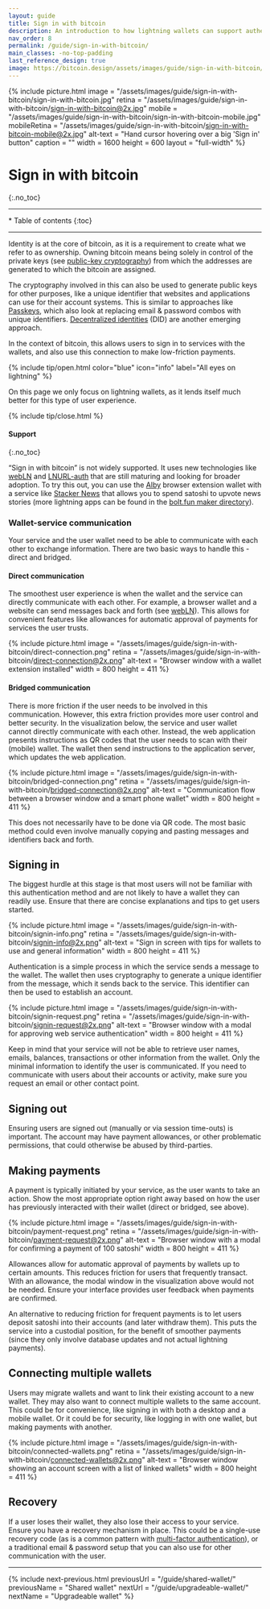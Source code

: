 ```yaml
---
layout: guide
title: Sign in with bitcoin
description: An introduction to how lightning wallets can support authentication and payments with external applications and web services.
nav_order: 8
permalink: /guide/sign-in-with-bitcoin/
main_classes: -no-top-padding
last_reference_design: true
image: https://bitcoin.design/assets/images/guide/sign-in-with-bitcoin/sign-in-with-bitcoin-preview.jpg
---
```


<!--

Editor's notes

-->

{% include picture.html
   image = "/assets/images/guide/sign-in-with-bitcoin/sign-in-with-bitcoin.jpg"
   retina = "/assets/images/guide/sign-in-with-bitcoin/sign-in-with-bitcoin@2x.jpg"
   mobile = "/assets/images/guide/sign-in-with-bitcoin/sign-in-with-bitcoin-mobile.jpg"
   mobileRetina = "/assets/images/guide/sign-in-with-bitcoin/sign-in-with-bitcoin-mobile@2x.jpg"
   alt-text = "Hand cursor hovering over a big 'Sign in' button"
   caption = ""
   width = 1600
   height = 600
   layout = "full-width"
%}

# Sign in with bitcoin
{:.no_toc}

---

<div class="glossary-toc" markdown="1">
* Table of contents
{:toc}
</div>

---

Identity is at the core of bitcoin, as it is a requirement to create what we refer to as ownership. Owning bitcoin means being solely in control of the private keys (see [public-key cryptography](https://en.wikipedia.org/wiki/Public-key_cryptography)) from which the addresses are generated to which the bitcoin are assigned.

The cryptography involved in this can also be used to generate public keys for other purposes, like a unique identifier that websites and applications can use for their account systems. This is similar to approaches like [Passkeys](https://developer.apple.com/passkeys/), which also look at replacing email & password combos with unique identifiers. [Decentralized identities](https://en.wikipedia.org/wiki/Decentralized_identifier) (DID) are another emerging approach.

In the context of bitcoin, this allows users to sign in to services with the wallets, and also use this connection to make low-friction payments.

{% include tip/open.html color="blue" icon="info" label="All eyes on lightning" %}

On this page we only focus on lightning wallets, as it lends itself much better for this type of user experience.

{% include tip/close.html %}

#### Support
{:.no_toc}

“Sign in with bitcoin” is not widely supported. It uses new technologies like [webLN](https://webln.dev/#/) and [LNURL-auth](https://github.com/fiatjaf/lnurl-rfc/blob/luds/04.md) that are still maturing and looking for broader adoption. To try this out, you can use the [Alby](https://getalby.com/) browser extension wallet with a service like [Stacker News](https://stacker.news/) that allows you to spend satoshi to upvote news stories (more lightning apps can be found in the [bolt.fun maker directory](https://makers.bolt.fun/products)).

### Wallet-service communication

Your service and the user wallet need to be able to communicate with each other to exchange information. There are two basic ways to handle this - direct and bridged.

#### Direct communication

The smoothest user experience is when the wallet and the service can directly communicate with each other. For example, a browser wallet and a website can send messages back and forth (see [webLN](https://www.webln.guide/introduction/readme)). This allows for convenient features like allowances for automatic approval of payments for services the user trusts.

{% include picture.html
   image = "/assets/images/guide/sign-in-with-bitcoin/direct-connection.png"
   retina = "/assets/images/guide/sign-in-with-bitcoin/direct-connection@2x.png"
   alt-text = "Browser window with a wallet extension installed"
   width = 800
   height = 411
%}

#### Bridged communication

There is more friction if the user needs to be involved in this communication. However, this extra friction provides more user control and better security. In the visualization below, the service and user wallet cannot directly communicate with each other. Instead, the web application presents instructions as QR codes that the user needs to scan with their (mobile) wallet. The wallet then send instructions to the application server, which updates the web application.

{% include picture.html
   image = "/assets/images/guide/sign-in-with-bitcoin/bridged-connection.png"
   retina = "/assets/images/guide/sign-in-with-bitcoin/bridged-connection@2x.png"
   alt-text = "Communication flow between a browser window and a smart phone wallet"
   width = 800
   height = 411
%}

This does not necessarily have to be done via QR code. The most basic method could even involve manually copying and pasting messages and identifiers back and forth.

## Signing in

The biggest hurdle at this stage is that most users will not be familiar with this authentication method and are not likely to have a wallet they can readily use. Ensure that there are concise explanations and tips to get users started.

{% include picture.html
   image = "/assets/images/guide/sign-in-with-bitcoin/signin-info.png"
   retina = "/assets/images/guide/sign-in-with-bitcoin/signin-info@2x.png"
   alt-text = "Sign in screen with tips for wallets to use and general information"
   width = 800
   height = 411
%}

Authentication is a simple process in which the service sends a message to the wallet. The wallet then uses cryptography to generate a unique identifier from the message, which it sends back to the service. This identifier can then be used to establish an account.

{% include picture.html
   image = "/assets/images/guide/sign-in-with-bitcoin/signin-request.png"
   retina = "/assets/images/guide/sign-in-with-bitcoin/signin-request@2x.png"
   alt-text = "Browser window with a modal for approving web service authentication"
   width = 800
   height = 411
%}

Keep in mind that your service will not be able to retrieve user names, emails, balances, transactions or other information from the wallet. Only the minimal information to identify the user is communicated. If you need to communicate with users about their accounts or activity, make sure you request an email or other contact point.

## Signing out

Ensuring users are signed out (manually or via session time-outs) is important. The account may have payment allowances, or other problematic permissions, that could otherwise be abused by third-parties.

## Making payments

A payment is typically initiated by your service, as the user wants to take an action. Show the most appropriate option right away based on how the user has previously interacted with their wallet (direct or bridged, see above).

{% include picture.html
   image = "/assets/images/guide/sign-in-with-bitcoin/payment-request.png"
   retina = "/assets/images/guide/sign-in-with-bitcoin/payment-request@2x.png"
   alt-text = "Browser window with a modal for confirming a payment of 100 satoshi"
   width = 800
   height = 411
%}

Allowances allow for automatic approval of payments by wallets up to certain amounts. This reduces friction for users that frequently transact. With an allowance, the modal window in the visualization above would not be needed. Ensure your interface provides user feedback when payments are confirmed.

An alternative to reducing friction for frequent payments is to let users deposit satoshi into their accounts (and later withdraw them). This puts the service into a custodial position, for the benefit of smoother payments (since they only involve database updates and not actual lightning payments).

## Connecting multiple wallets

Users may migrate wallets and want to link their existing account to a new wallet. They may also want to connect multiple wallets to the same account. This could be for convenience, like signing in with both a desktop and a mobile wallet. Or it could be for security, like logging in with one wallet, but making payments with another.

{% include picture.html
   image = "/assets/images/guide/sign-in-with-bitcoin/connected-wallets.png"
   retina = "/assets/images/guide/sign-in-with-bitcoin/connected-wallets@2x.png"
   alt-text = "Browser window showing an account screen with a list of linked wallets"
   width = 800
   height = 411
%}

## Recovery

If a user loses their wallet, they also lose their access to your service. Ensure you have a recovery mechanism in place. This could be a single-use recovery code (as is a common pattern with [multi-factor authentication](https://en.wikipedia.org/wiki/Multi-factor_authentication)), or a traditional email & password setup that you can also use for other communication with the user.

---

{% include next-previous.html
   previousUrl = "/guide/shared-wallet/"
   previousName = "Shared wallet"
   nextUrl = "/guide/upgradeable-wallet/"
   nextName = "Upgradeable wallet"
%}
